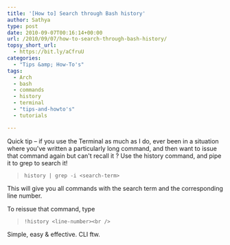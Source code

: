 ```yaml
---
title: '[How to] Search through Bash history'
author: Sathya
type: post
date: 2010-09-07T00:16:14+00:00
url: /2010/09/07/how-to-search-through-bash-history/
topsy_short_url:
  - https://bit.ly/aCfruU
categories:
  - "Tips &amp; How-To's"
tags:
  - Arch
  - bash
  - commands
  - history
  - terminal
  - "tips-and-howto's"
  - tutorials

---
```

Quick tip &#8211; if you use the Terminal as much as I do, ever been in a situation where you've written a particularly long command, and then want to issue that command again but can't recall it ? Use the history command, and pipe it to grep to search it!

> `history | grep -i <search-term>`

This will give you all commands with the search term and the corresponding line number.

To reissue that command, type

> `!history <line-number><br />
` 

Simple, easy & effective. CLI ftw.
